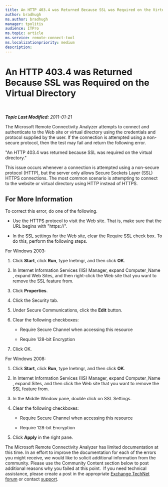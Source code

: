 ```yaml
---
title: An HTTP 403.4 was Returned Because SSL was Required on the Virtual Directory
author: bradhugh
ms.author: bradhugh
manager: tpolitis
audience: ITPro 
ms.topic: article 
ms.service: remote-connect-tool
ms.localizationpriority: medium
description: 
---
```


<div data-xmlns="https://www.w3.org/1999/xhtml">

<div class="topic" data-xmlns="https://www.w3.org/1999/xhtml" data-msxsl="urn:schemas-microsoft-com:xslt" data-cs="https://msdn.microsoft.com/">

<div data-asp="https://msdn2.microsoft.com/asp">

# An HTTP 403.4 was Returned Because SSL was Required on the Virtual Directory

</div>

<div id="mainSection">

<div id="mainBody">

<span> </span>

_**Topic Last Modified:** 2011-01-21_

The Microsoft Remote Connectivity Analyzer attempts to connect and authenticate to the Web site or virtual directory using the credentials and protocol supplied by the user. If the connection is attempted using a non-secure protocol, then the test may fail and return the following error.

"An HTTP 403.4 was returned because SSL was required on the virtual directory."

This issue occurs whenever a connection is attempted using a non-secure protocol (HTTP), but the server only allows Secure Sockets Layer (SSL) HTTPS connections. The most common scenario is attempting to connect to the website or virtual directory using HTTP instead of HTTPS.

<div>

## For More Information

To correct this error, do one of the following.

  - Use the HTTPS protocol to visit the Web site. That is, make sure that the URL begins with "https://".

  - In the SSL settings for the Web site, clear the Require SSL check box. To do this, perform the following steps.

For Windows 2003:

1.  Click **Start**, click **Run**, type Inetmgr, and then click **OK**.

2.  In Internet Information Services (IIS) Manager, expand Computer\_Name , expand Web Sites, and then right-click the Web site that you want to remove the SSL feature from.

3.  Click **Properties**.

4.  Click the Security tab.

5.  Under Secure Communications, click the **Edit** button.

6.  Clear the following checkboxes:
    
      - Require Secure Channel when accessing this resource
    
      - Require 128-bit Encryption

7.  Click OK.

For Windows 2008:

1.  Click **Start**, click **Run**, type Inetmgr, and then click **OK**.

2.  In Internet Information Services (IIS) Manager, expand Computer\_Name , expand Sites, and then click the Web site that you want to remove the SSL feature from.

3.  In the Middle Window pane, double click on SSL Settings.

4.  Clear the following checkboxes:
    
      - Require Secure Channel when accessing this resource
    
      - Require 128-bit Encryption

5.  Click **Apply** in the right pane.

The Microsoft Remote Connectivity Analyzer has limited documentation at this time. In an effort to improve the documentation for each of the errors you might receive, we would like to solicit additional information from the community. Please use the Community Content section below to post additional reasons why you failed at this point.  If you need technical assistance, please create a post in the appropriate [Exchange TechNet forum](https://go.microsoft.com/fwlink/?linkid=73420) or contact [support](https://go.microsoft.com/fwlink/?linkid=8158).

</div>

</div>

<span> </span>

</div>

</div>

</div>

